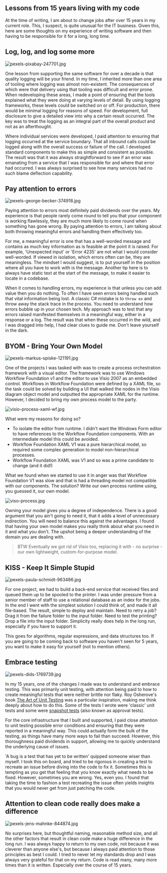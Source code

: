 ## Lessons from 15 years living with my code

At the time of writing, I am about to change jobs after over 15 years in my current role. This, I suspect, is quite unusual for the IT business. Given this, here are some thoughts on my experience of writing software and then having to be responsible for it for a long, long time.

## Log, log, and log some more

![pexels-pixabay-247701.jpg](https://cdn.hashnode.com/res/hashnode/image/upload/v1628783922508/CEE7pijDU.jpeg)

One lesson from supporting the same software for over a decade is that quality logging will be your friend. In my time, I inherited more than one area of tooling where logging was almost non-existent. The consequences of which were that delivery using that tooling was difficult and error prone. When redeveloping these areas, I made a point of ensuring that the tools explained what they were doing at varying levels of detail. By using logging frameworks, these levels could be switched on or off. For production, there would be minimal logging for reasons of speed. For development, full disclosure to give a detailed view into why a certain result occurred. The key was to treat the logging as an integral part of the overall product and not as an afterthought.

Where individual services were developed, I paid attention to ensuring that logging occurred at the service boundary. That all inbound calls could be logged along with the overall success or failure of the call. I developed standard components to make this as simple and consistent as possible. The result was that it was always straightforward to see if an error was emanating from a service that I was responsible for and where that error had occurred. I was always surprised to see how many services had no such blame deflection capability.

## Pay attention to errors

![pexels-george-becker-374918.jpg](https://cdn.hashnode.com/res/hashnode/image/upload/v1628783934656/nwjfAEOBz.jpeg)

Paying attention to errors most definitely paid dividends over the years. My experience is that people rarely come round to tell you that your component is working flawlessly, they are much more likely to come round when something has gone wrong. By paying attention to errors, I am talking about both throwing meaningful errors and handling them effectively too.

For me, a meaningful error is one that has a well-worded message and contains as much key information as is feasible at the point it is raised. For example, 'Unexpected input' or 'Error 4235' are not what I would consider well-worded. If viewed in isolation, which errors often can be, they are meaningless. The mindset I would suggest, is to put yourself in the position where all you have to work with is the message. Another tip here is to always have static text at the start of the message, to make it easier to locate in a codebase.

When it comes to handling errors, my experience is that unless you can add value then you do nothing. To often I have seen errors being handled such that vital information being lost. A classic C# mistake is to `throw ex` and throw away the stack trace in the process. You need to understand how errors bubble up in your chosen tech. My approach was to test that any errors raised manifested themselves in a meaningful way, either in a response or a log. The result was that when these occurred in the wild, and I was dragged into help, I had clear clues to guide me. Don't leave yourself in the dark.

## BYOM - Bring Your Own Model

![pexels-markus-spiske-121191.jpg](https://cdn.hashnode.com/res/hashnode/image/upload/v1628783950572/eVM6ODNYR.jpeg)

One of the projects I was tasked with was to create a process orchestration framework with a visual editor. The framework was to use Windows Workflow Foundation v1 and the editor to use Visio 2007 as an embedded control. Workflows in Workflow Foundation were defined by a XAML file, so the task could be solved by building a UI that walked the nodes in the Visio diagram object model and outputted the appropriate XAML for the runtime. However, I decided to bring my own process model to the party.

![visio-process-xaml-wf.jpg](https://cdn.hashnode.com/res/hashnode/image/upload/v1628784027707/ec9ViLwnL.jpeg)

What were my reasons for doing so?

- To isolate the editor from runtime. I didn't want the Windows Form editor to have references to the Workflow Foundation components. With an intermediate model this could be avoided.
- Workflow Foundation XAML V1 was a pure hierarchical model, so required some complex generation to model non-hierarchical processes.
- Workflow Foundation XAML was V1 and so was a prime candidate to change (and it did!)

What we found when we started to use it in anger was that Workflow Foundation V1 was slow and that is had a threading model not compatible with our components. The solution? Write our own process runtime using, you guessed it, our own model.

![viso-process.jpg](https://cdn.hashnode.com/res/hashnode/image/upload/v1628784046664/LvLqoMJsh.jpeg)

Owning your model gives you a degree of independence. There is a good argument that you ain't going to need it, that it adds a level of unnecessary indirection. You will need to balance this against the advantages. I found that having your own model makes you really think about what you need in it and what you don't. The upshot being a deeper understanding of the domain you are dealing with.

> BTW Eventually we got rid of Visio too, replacing it with - no surprise - our own lightweight, custom-for-purpose model.

## KISS - Keep It Simple Stupid

![pexels-paula-schmidt-963486.jpg](https://cdn.hashnode.com/res/hashnode/image/upload/v1628784058033/JjcxLMBPz.jpeg)

For one project, we had to build a back-end service that received files and queued them up to be spooled to the printer. I was under pressure from a senior member of staff to use a relational database as an index for the jobs. In the end I went with the simplest solution I could think of, and made it all file-based. The result, simple to deploy and maintain. Need to retry a job? Drag it from the failure folder to the input folder. Need to test the printing? Drop a file into the input folder. Simplicity really does help in the long run, especially if you have to support it.

This goes for algorithms, regular expressions, and data structures too. If you are going to be coming back to software you haven't seen for 5 years, you want to make it easy for yourself (not to mention others).

## Embrace testing

![pexels-dids-1769739.jpg](https://cdn.hashnode.com/res/hashnode/image/upload/v1628786228250/1jFnkccWX.jpeg)

In my 15 years, one of the changes I made was to understand and embrace testing. This was primarily unit testing, with attention being paid to how to create meaningful tests that were neither brittle nor flaky. Roy Osherove's book [The Art of Unit Testing](https://www.amazon.co.uk/Art-Unit-Testing-examples/dp/1617290890/) was a particular inspiration, making me think deeply about how to do this. Some of the tests I wrote were 'classic' unit tests and some were [snapshot tests](https://kentcdodds.com/blog/effective-snapshot-testing) (also known as approval tests). 

For the core infrastructure that I built and supported, I paid close attention to unit testing possible error conditions and ensuring that they were reported in a meaningful way. This could actually form the bulk of the testing, as things have many more ways to fail than succeed. However, this thoroughness paid dividends in support, allowing me to quickly understand the underlying cause of issues.

'A bug is a test that has yet to be written' quipped someone wiser than myself. I took this on board, and tried to be rigorous in creating a test to recreate an issue before diving into the code to fix it. Sometimes this is tempting as you get that feeling that you know exactly what needs to be fixed. However, sometimes you are wrong. Yes, even you. I found that taking the time to fashion a test recreating the issue often yields insights that you would never get from just patching the code.

## Attention to clean code really does make a difference

![pexels-jens-mahnke-844874.jpg](https://cdn.hashnode.com/res/hashnode/image/upload/v1628786216661/fGItLBcUA.jpeg)

No surprises here, but thoughtful naming, reasonable method size, and all the other factors that result in clean code make a huge difference in the long run. I was always happy to return to my own code, not because it was cleverer than anyone else's, but because I always paid attention to those principles as best I could. I tried to never let my standards drop and I was always very grateful for that on my return. Code is read many, many more times than it is written. Especially over the course of 15 years.

